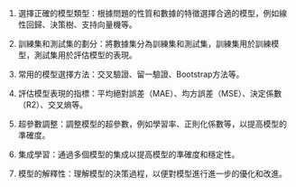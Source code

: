 1. 選擇正確的模型類型：根據問題的性質和數據的特徵選擇合適的模型，例如線性回歸、決策樹、支持向量機等。

2. 訓練集和測試集的劃分：將數據集分為訓練集和測試集，訓練集用於訓練模型，測試集用於評估模型的表現。

3. 常用的模型選擇方法：交叉驗證、留一驗證、Bootstrap方法等。

4. 評估模型表現的指標：平均絕對誤差（MAE）、均方誤差（MSE）、決定係數（R2）、交叉熵等。

5. 超參數調整：調整模型的超參數，例如學習率、正則化係數等，以提高模型的準確度。

6. 集成學習：通過多個模型的集成以提高模型的準確度和穩定性。

7. 模型的解釋性：理解模型的決策過程，以便對模型進行進一步的優化和改進。